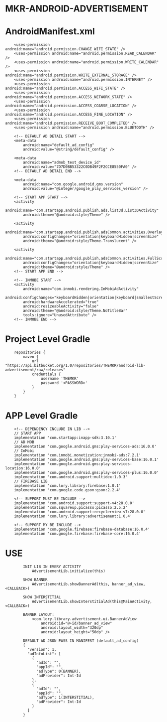 # MKR-ANDROID-ADVERTISEMENT

#   AndroidManifest.xml
        <uses-permission android:name="android.permission.CHANGE_WIFI_STATE" />
        <uses-permission android:name="android.permission.READ_CALENDAR" />
        <uses-permission android:name="android.permission.WRITE_CALENDAR" />
        <uses-permission android:name="android.permission.WRITE_EXTERNAL_STORAGE" />
        <uses-permission android:name="android.permission.INTERNET" />
        <uses-permission android:name="android.permission.ACCESS_WIFI_STATE" />
        <uses-permission android:name="android.permission.ACCESS_NETWORK_STATE" />
        <uses-permission android:name="android.permission.ACCESS_COARSE_LOCATION" />
        <uses-permission android:name="android.permission.ACCESS_FINE_LOCATION" />
        <uses-permission android:name="android.permission.RECEIVE_BOOT_COMPLETED" />
        <uses-permission android:name="android.permission.BLUETOOTH" />

        <!-- DEFAULT AD DETAIL START -->
        <meta-data
            android:name="default_ad_config"
            android:value="@string/default_config" />

        <meta-data
            android:name="admob_test_device_id"
            android:value="7D7D0BB53322C0DB49F2F2CCE8550FA0" />
        <!-- DEFAULT AD DETAIL END -->

        <meta-data
            android:name="com.google.android.gms.version"
            android:value="@integer/google_play_services_version" />
            
        <!-- START APP START -->
        <activity
            android:name="com.startapp.android.publish.ads.list3d.List3DActivity"
            android:theme="@android:style/Theme" />

        <activity
            android:name="com.startapp.android.publish.adsCommon.activities.OverlayActivity"
            android:configChanges="orientation|keyboardHidden|screenSize"
            android:theme="@android:style/Theme.Translucent" />

        <activity
            android:name="com.startapp.android.publish.adsCommon.activities.FullScreenActivity"
            android:configChanges="orientation|keyboardHidden|screenSize"
            android:theme="@android:style/Theme" />
        <!-- START APP END -->

        <!-- INMOBE START -->
        <activity
            android:name="com.inmobi.rendering.InMobiAdActivity"
            android:configChanges="keyboardHidden|orientation|keyboard|smallestScreenSize|screenSize|screenLayout"
            android:hardwareAccelerated="true"
            android:resizeableActivity="false"
            android:theme="@android:style/Theme.NoTitleBar"
            tools:ignore="UnusedAttribute" />
        <!-- INMOBE END -->       

#	Project Level Gradle
		repositories {
			maven {
				url "https://api.bitbucket.org/1.0/repositories/THEMKR/android-lib-advertisement/raw/releases"
				credentials {
					username 'THEMKR'
					password '<PASSWORD>'
				}
			}
		}

#	APP Level Gradle
        <!-- DEPENDENCY INCLUDE IN LIB -->
        // START APP
        implementation 'com.startapp:inapp-sdk:3.10.1'
        // AD MOB
        implementation 'com.google.android.gms:play-services-ads:16.0.0'
        // InMobi
        implementation 'com.inmobi.monetization:inmobi-ads:7.2.1'
        implementation 'com.google.android.gms:play-services-base:16.0.1'
        implementation 'com.google.android.gms:play-services-location:16.0.0'
        implementation 'com.google.android.gms:play-services-plus:16.0.0'
        implementation 'com.android.support:multidex:1.0.3'
        // FIREBASE LIB
        implementation 'com.lory.library:firebase:1.0.1'
        implementation 'com.google.code.gson:gson:2.2.4'
        
        <!-- SUPPORT MUST BE INCLUDE -->
        implementation 'com.android.support:support-v4:28.0.0'
        implementation 'com.squareup.picasso:picasso:2.5.2'
        implementation 'com.android.support:recyclerview-v7:28.0.0'
        implementation 'com.lory.library:advertisement:1.0.4'
        
        <!-- SUPPORT MY BE INCLUDE -->
        implementation 'com.google.firebase:firebase-database:16.0.4'
        implementation 'com.google.firebase:firebase-core:16.0.4'
        
#   USE
            INIT LIB IN EVERY ACTIVITY
                AdvertisementLib.initialize(this)
            
            SHOW BANNER
                AdvertisementLib.showBannerAd(this, banner_ad_view, <CALLBACK>)
                
            SHOW INTERSTITIAL
                AdvertisementLib.showInterstitialAd(this@MainActivity, <CALLBACK>)        
                
            BANNER LAYOUT:
                <com.lory.library.advertisement.ui.BannerAdView
                    android:id="@+id/banner_ad_view"
                    android:layout_width="320dp"
                    android:layout_height="50dp" />    
                    
            DEFAULT AD JSON PASS IN MANIFEST (default_ad_config)
            {
              "version": 1,
              "adInfoList": [
                {
                  "adId": "",
                  "appId": "",
                  "adType": 0(BANNER),
                  "adProvider": Int-Id
                },
                {
                  "adId": "",
                  "appId": "",
                  "adType": 1(INTERSTITIAL),
                  "adProvider": Int-Id
                }
              ]
            }              